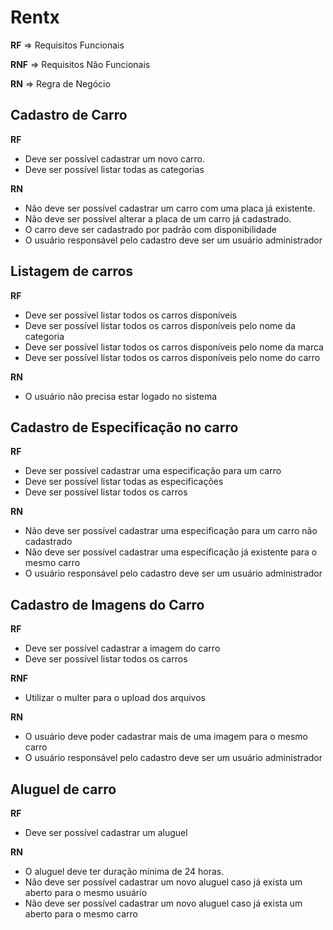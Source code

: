 # Rentx

**RF** => Requisitos Funcionais

**RNF** => Requisitos Não Funcionais

**RN** => Regra de Negócio

## Cadastro de Carro
**RF** 
- Deve ser possível cadastrar um novo carro.
- Deve ser possível listar todas as categorias

**RN** 
- Não deve ser possível cadastrar um carro com uma placa já existente.
- Não deve ser possível alterar a placa de um carro já cadastrado.
- O carro deve ser cadastrado por padrão com disponibilidade 
- O usuário responsável pelo cadastro deve ser um usuário administrador

## Listagem de carros
**RF** 
- Deve ser possível listar todos os carros disponíveis
- Deve ser possível listar todos os carros disponíveis pelo nome da categoria
- Deve ser possível listar todos os carros disponíveis pelo nome da marca
- Deve ser possível listar todos os carros disponíveis pelo nome do carro 

**RN** 
- O usuário não precisa estar logado no sistema

## Cadastro de Especificação no carro
**RF** 
- Deve ser possível cadastrar uma especificação para um carro
- Deve ser possível listar todas as especificações
- Deve ser possível listar todos os carros

**RN** 
- Não deve ser possível cadastrar uma especificação para um carro não cadastrado
- Não deve ser possível cadastrar uma especificação já existente para o mesmo carro
- O usuário responsável pelo cadastro deve ser um usuário administrador


## Cadastro de Imagens do Carro

**RF** 
- Deve ser possível cadastrar a imagem do carro 
- Deve ser possível listar todos os carros

**RNF**
- Utilizar o multer para o upload dos arquivos

**RN** 
- O usuário deve poder cadastrar mais de uma imagem para o mesmo carro
- O usuário responsável pelo cadastro deve ser um usuário administrador

## Aluguel de carro
**RF** 
- Deve ser possível cadastrar um aluguel

**RN** 
- O aluguel deve ter duração mínima de 24 horas.
- Não deve ser possível cadastrar um novo aluguel caso já exista um aberto para o mesmo usuário
- Não deve ser possível cadastrar um novo aluguel caso já exista um aberto para o mesmo carro
